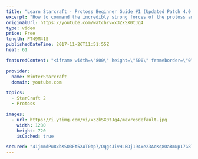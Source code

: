 ```yaml
---
title: "Learn Starcraft - Protoss Beginner Guide #1 (Updated Patch 4.0 FREE TO PLAY)"
excerpt: "How to command the incredibly strong forces of the protoss and cover weaknesses against the other inferior races. Updated for patch 4.0! This guide is not intended for COMPLETELY new players, but those who have played several games/campaign missions and grasp the very basics."
originalUrl: https://youtube.com/watch?v=x3ZkSX0tJg4
type: video
price: Free
length: PT49M41S
publishedDateTime: 2017-11-26T11:51:55Z
heat: 61

featuredContent: "<iframe width=\"800\" height=\"500\" frameborder=\"0\" src=\"https://www.youtube.com/embed/x3ZkSX0tJg4\" allow=\"accelerometer; autoplay; encrypted-media; gyroscope; picture-in-picture\" allowfullscreen></iframe>"

provider:
  name: WinterStarcraft
  domain: youtube.com

topics:
  - StarCraft 2
  - Protoss

images:
  - url: https://i.ytimg.com/vi/x3ZkSX0tJg4/maxresdefault.jpg
    width: 1280
    height: 720
    isCached: true

secured: "41jmmdPu8xbXSO3Ft5XAT0bp7/OqgsJivHLBDj194xe23AoKq8OaBmNp17G8TXbxNHi12dQIY1Tqd8vmrww1WW0318SnK/ErkoiznVkhyF+KyepyJh4v5khD39ZQCmEyUMKvuja7agdvWT5fbrkPP9gPSV0EUAaoNqjdznadBBl3Q81Q+gVl+TkNErJG0xcGizXHuOKaKHsbn3viQtWijxBesH06W9ZKmqH8rQRMRn1Rr2yJ17KhEvz/3jJX7hTFFLiif9BUsSaRlIAuguS6QUtOs6/KloRjZcyPBhCPtcJzIWffpuEQoW3Abo6fOG1YTiZ/fRixry80/bxRMTOOBYIK6QPgW1MDmcNLjV/3Upl4hgs93m8tZcHKpCwzQaMdy/qNRNjoHGPY2K59T9Jrc1te+IsCakdH0KKpZKaQ6HK8g87NkQLA3wnvaXjDtAVb;Davjq19g19w4pqve1pzpTQ=="
---
```


